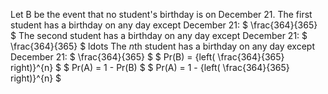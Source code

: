 Let B be the event that no student's birthday is on December 21.
The first student has a birthday on any day except December 21: $ \frac{364}{365} $
The second student has a birthday on any day except December 21: $ \frac{364}{365} $
ldots
The $n$th student has a birthday on any day except December 21: $ \frac{364}{365} $
$ Pr(B) = {left( \frac{364}{365} right)}^{n} $
$ Pr(A) = 1 - Pr(B) $
$ Pr(A) = 1 - {left( \frac{364}{365} right)}^{n} $
